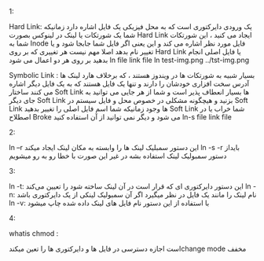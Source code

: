 1:

Hard Link:
یک ورودی دایرکتوری است که به محل فیزیکی یک فایل اشاره دارد زمانیکه شما یک شورتکات یا لینک در لینوکس بصورت Hard Link ایجاد می کنید ، این شورتکات شما به Inode فایل مورد نظر اشاره می کند و این یعنی اگر فایل شما جابجا شود و یا تغییر نام بدهد اصلا مهم نیست هر تغییری که بر روی Hard Link یا فایل اصلی انجام بدهید بر روی هر دو اعمال می شود
ln file link file
ln test-img.png ../tst-img.png


Symbolic Link :
بسیار شبیه به شورتکات ها در ویندوز هستند ، که برخلاف هارد لینک ها آدرس سخت افزاری خودشان را دارند و تنها یک فایل هستند که به یک فایل دیگر اشاره می کنند ساختار Soft Link ها بسیار انعطاف پذیر است و شما از هر جایی می توانید به جای دیگر Soft Link بزنید و هیچگونه مشکلی در خصوص محل و فایل سیستم در Soft Link ها وجود زمانیکه شما اسم فایل اصلی را تغییر بدهید Soft Link شما خراب یا در اصطلاح Broke می شود و دیگر نمی توانید از آن استفاده کنید
ln-s file link file

2:

  ln –r
این دستور سمبلیک لینک ها را وابسته به مکان لینک ایجاد میکند
ln -s -r
بایداز دستور سمبولیک لینک استفاده بشه در غیر این صورت با خطا رو به رو میشویم 

3:

ln -t:
این دستور دایرکتوری ای که قرار است در آن لینک ساخته شود را تعیین می‌کند
ln -n:
نام لینک را مانند یک فایل در نظر میگیرد اگر آن سمبولیک لینکی از یک دایرکتوری باشد
ln -v: 
با استفاده از این دستور نام فایل های لینک داده شده چاپ میشود

4:

whatis chmod :

است اجازه دسترسی در فایل ها و دایرکتوری ها را تعین میکندchange mode مخفف 



